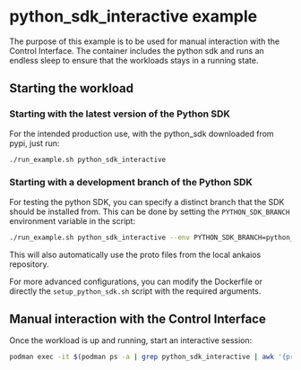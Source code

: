 # python_sdk_interactive example

The purpose of this example is to be used for manual interaction with the Control Interface. The container includes the python sdk and runs an endless sleep to ensure that the workloads stays in a running state.

## Starting the workload

### Starting with the latest version of the Python SDK

For the intended production use, with the python_sdk downloaded from pypi, just run:

``` bash
./run_example.sh python_sdk_interactive
```

### Starting with a development branch of the Python SDK

For testing the python SDK, you can specify a distinct branch that the SDK should be installed from. This can be done by setting the `PYTHON_SDK_BRANCH` environment variable in the script:

``` bash
./run_example.sh python_sdk_interactive --env PYTHON_SDK_BRANCH=python_sdk_branch
```

This will also automatically use the proto files from the local ankaios repository.

For more advanced configurations, you can modify the Dockerfile or directly the `setup_python_sdk.sh` script with the required arguments.

## Manual interaction with the Control Interface

Once the workload is up and running, start an interactive session:

```bash
podman exec -it $(podman ps -a | grep python_sdk_interactive | awk '{print $1}') bash
```
